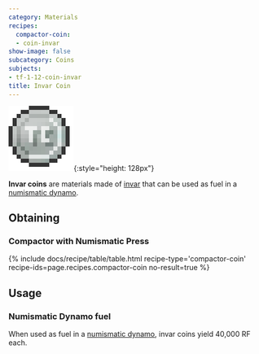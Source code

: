 ```yaml
---
category: Materials
recipes:
  compactor-coin:
  - coin-invar
show-image: false
subcategory: Coins
subjects:
- tf-1-12-coin-invar
title: Invar Coin
---
```


![Invar coin](/assets/images/docs/1.12/thermal-foundation/coin-invar.png){:style="height: 128px"}


**Invar coins** are materials made of [invar](../invar-ingot/) that can be
used as fuel in a [numismatic dynamo](../../thermal-expansion/numismatic-dynamo/).


Obtaining
---------

### Compactor with Numismatic Press
{% include docs/recipe/table/table.html recipe-type='compactor-coin' recipe-ids=page.recipes.compactor-coin no-result=true %}


Usage
-----

### Numismatic Dynamo fuel
When used as fuel in a [numismatic dynamo](../../thermal-expansion/numismatic-dynamo/), invar
coins yield 40,000 RF each.
